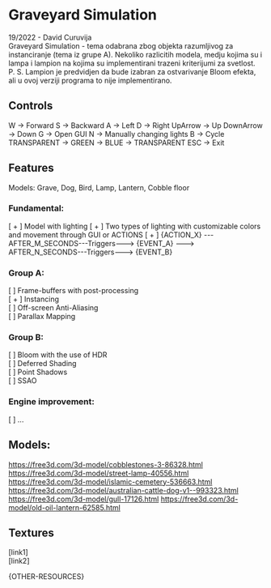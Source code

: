 # Graveyard Simulation

19/2022 - David Curuvija    
Graveyard Simulation - tema odabrana zbog objekta razumljivog za instanciranje (tema iz grupe A).
Nekoliko razlicitih modela, medju kojima su i lampa i lampion na kojima su implementirani trazeni kriterijumi za
svetlost.
P. S. Lampion je predvidjen da bude izabran za ostvarivanje Bloom efekta, ali u ovoj verziji programa to nije
implementirano.

## Controls

W -> Forward
S -> Backward
A -> Left
D -> Right
UpArrow -> Up
DownArrow -> Down
G -> Open GUI
N -> Manually changing lights
B -> Cycle TRANSPARENT -> GREEN -> BLUE -> TRANSPARENT
ESC -> Exit

## Features

Models: Grave, Dog, Bird, Lamp, Lantern, Cobble floor

### Fundamental:

[ + ] Model with lighting
[ + ] Two types of lighting with customizable colors and movement through GUI or ACTIONS
[ + ] {ACTION_X} --- AFTER_M_SECONDS---Triggers---> {EVENT_A} ---> AFTER_N_SECONDS---Triggers---> {EVENT_B}

### Group A:

[ ] Frame-buffers with post-processing   
[ + ] Instancing  
[ ] Off-screen Anti-Aliasing  
[ ] Parallax Mapping

### Group B:

[ ] Bloom with the use of HDR  
[ ] Deferred Shading  
[ ] Point Shadows  
[ ] SSAO

### Engine improvement:

[ ] ...

## Models:

https://free3d.com/3d-model/cobblestones-3-86328.html
https://free3d.com/3d-model/street-lamp-40556.html
https://free3d.com/3d-model/islamic-cemetery-536663.html
https://free3d.com/3d-model/australian-cattle-dog-v1--993323.html
https://free3d.com/3d-model/gull-17126.html
https://free3d.com/3d-model/old-oil-lantern-62585.html

## Textures

[link1]  
[link2]

{OTHER-RESOURCES}
